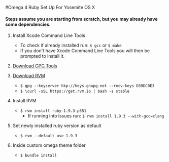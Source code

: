 #Omega 4 Ruby Set Up For Yosemite OS X

#### Steps assume you are starting from scratch, but you may already have some dependencies.

1. Install Xcode Command Line Tools
	* To check if already installed run: `$ gcc` or `$ make`
	* If you don't have Xcode Command Line Tools you will then be prompted to install it.

2. [Download GPG Tools](https://gpgtools.org/)

3. [Download RVM](http://rvm.io/)
	* `$ gpg --keyserver hkp://keys.gnupg.net --recv-keys D39DC0E3`
	* `$ \curl -sSL https://get.rvm.io | bash -s stable`

4. Install RVM
	* `$ rvm install ruby-1.9.3-p551`
		* If running into issues run: `$ rvm install 1.9.3 --with-gcc=clang`

5. Set newly installed ruby version as default
	* `$ rvm --default use 1.9.3`

6. Inside custom omega theme folder
	* `$ bundle install`

